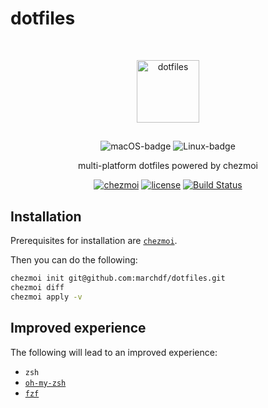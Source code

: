 dotfiles
========
<div align="center">
  <p>&nbsp;</p>
  <img src="https://raw.githubusercontent.com/jglovier/dotfiles-logo/main/dotfiles-logo.png" height="100px" alt="dotfiles" />

  <h2></h2>
  <img src="https://img.shields.io/badge/macOS-%23.svg?style=flat-square&logo=apple&color=000000&logoColor=white" alt="macOS-badge" />
  <img src="https://img.shields.io/badge/Linux%20-yellow.svg?style=flat-square&logo=linux&logoColor=black" alt="Linux-badge" />

  <p>multi-platform dotfiles powered by chezmoi</p>

  [![chezmoi][chezmoi-badge]][chezmoi-web]
  [![license][license-badge]][license-file]
  [![Build Status](https://github.com/marchdf/dotfiles/workflows/dotfiles-CI/badge.svg)](https://github.com/marchdf/dotfiles/actions/workflows/ci.yml)

  [chezmoi-web]:   https://github.com/twpayne/chezmoi
  [chezmoi-badge]: https://img.shields.io/badge/Powered%20by-chezmoi-blue.svg
  [license-badge]: https://img.shields.io/github/license/marchdf/dotfiles
  [license-file]:  https://github.com/marchdf/dotfiles/blob/main/LICENSE

</div>

Installation
------------

Prerequisites for installation are [`chezmoi`](https://www.chezmoi.io).

Then you can do the following:
``` bash
chezmoi init git@github.com:marchdf/dotfiles.git
chezmoi diff
chezmoi apply -v
```

Improved experience
-------------------

The following will lead to an improved experience:
- `zsh`
- [`oh-my-zsh`](https://github.com/robbyrussell/oh-my-zsh)
- [`fzf`](https://github.com/junegunn/fzf)
